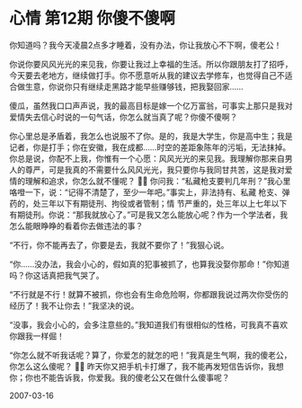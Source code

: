 # 心情 第12期 你傻不傻啊

你知道吗？我今天凌晨2点多才睡着，没有办法，你让我放心不下啊，傻老公！

你说你要风风光光的来见我，你要让我过上幸福的生活。所以你跟朋友打了招呼，今天要去老地方，继续做打手。你不愿意听从我的建议去学修车，也觉得自己不适合做生意，你说你只有继续走黑路才能早些赚够钱，把我娶回家……

傻瓜，虽然我口口声声说，我的最高目标是嫁一个亿万富翁，可事实上那只是我对爱情失去信心时说的一句气话，你怎么就当真了呢？你傻不傻啊？

你心里总是矛盾着，我怎么也说服不了你。是的，我是大学生，你是高中生；我是记者，你是打手；你在安徽，我在成都……时空的差距象陈年的污垢，无法抹掉。你总是说，你配不上我，你惟有一个心愿：风风光光的来见我。我理解你那来自男人的尊严，可是我真的不需要什么风风光光，我只要你与我同甘共苦，这是我对爱情的理解和追求，你怎么就不懂呢？

你问我：“私藏枪支要判几年刑？”我心里咯噔一下，说：“记得不清楚了，至少一年吧。”事实上，非法持有、私藏 枪支、弹药的，处三年以下有期徒刑、拘役或者管制；情 节严重的，处三年以上七年以下有期徒刑。你说：“那我就放心了。”可是我又怎么能放心呢？作为一个学法者，我怎么能眼睁睁的看着你去做违法的事？

“不行，你不能再去了，你要是去，我就不要你了！”我狠心说。

“你……没办法，我会小心的，假如真的犯事被抓了，也算我没娶你那命！”你知道吗？你这话真把我气哭了。

“不行就是不行！就算不被抓，你也会有生命危险啊，你都跟我说过两次你受伤的经历了！我不让你去！”我坚决的说。

“没事，我会小心的，会多注意些的。”我知道我们有很相似的性格，可我真不喜欢你跟我一样倔！

“你怎么就不听我话呢？算了，你爱怎的就怎的吧！”我真是生气啊，我的傻老公，你怎么这么傻呢？

昨天你又把手机卡打爆了，我不能再发短信告诉你，我想你；你也不能告诉我，你爱我。我的傻老公又在做什么傻事呢？

2007-03-16